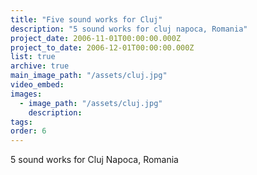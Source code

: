 ```yaml
---
title: "Five sound works for Cluj"
description: "5 sound works for cluj napoca, Romania"
project_date: 2006-11-01T00:00:00.000Z
project_to_date: 2006-12-01T00:00:00.000Z
list: true
archive: true
main_image_path: "/assets/cluj.jpg"
video_embed: 
images:
  - image_path: "/assets/cluj.jpg"
    description:
tags:
order: 6
---
```

5 sound works for Cluj Napoca, Romania